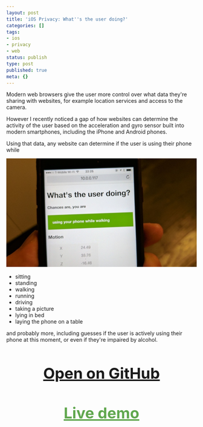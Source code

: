 ```yaml
---
layout: post
title: 'iOS Privacy: What''s the user doing?'
categories: []
tags:
- ios
- privacy
- web
status: publish
type: post
published: true
meta: {}
---
```


Modern web browsers give the user more control over what data they're sharing with websites, for example location services and access to the camera.

However I recently noticed a gap of how websites can determine the activity of the user based on the acceleration and gyro sensor built into modern smartphones, including the iPhone and Android phones.

Using that data, any website can determine if the user is using their phone while
  
      
![](/squarespace_images/static_545299aae4b0e9514fe30c95_54529a29e4b025a90f45cc50_59db442dcf81e005db7a1f0b_1507542072340_photo.jpg_)


* sitting
* standing
* walking
* running
* driving
* taking a picture
* lying in bed
* laying the phone on a table

and probably more, including guesses if the user is actively using their phone at this moment, or even if they're impaired by alcohol.

<h3 style="text-align: center; font-size: 40px;">
  <a href="https://github.com/KrauseFx/whats-the-user-doing" target="_blank" style="text-decoration: underline;">
    Open on GitHub
  </a>
</h3>

<h3 style="text-align: center; font-size: 40px;">
  <a href="https://krausefx.github.io/whats-the-user-doing" target="_blank" style="color: #60A74E !important; text-decoration: underline;">
    Live demo
  </a>
</h3>


